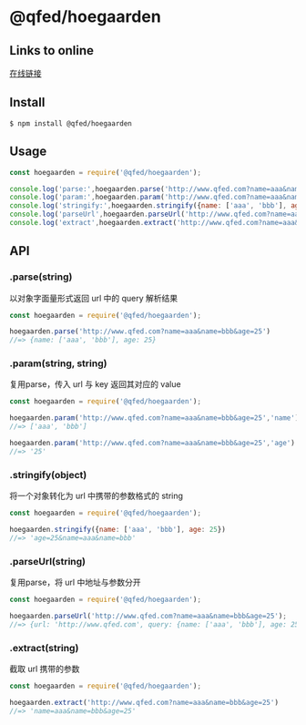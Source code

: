 # @qfed/hoegaarden

##  Links to online

[在线链接](https://qfed.github.io/hoegaarden/)

## Install

```
$ npm install @qfed/hoegaarden
```

## Usage

```js
const hoegaarden = require('@qfed/hoegaarden');

console.log('parse:',hoegaarden.parse('http://www.qfed.com?name=aaa&name=bbb&age=25'))
console.log('param:',hoegaarden.param('http://www.qfed.com?name=aaa&name=bbb&age=25','name'))
console.log('stringify:',hoegaarden.stringify({name: ['aaa', 'bbb'], age: 25}))
console.log('parseUrl',hoegaarden.parseUrl('http://www.qfed.com?name=aaa&name=bbb&age=25'))
console.log('extract',hoegaarden.extract('http://www.qfed.com?name=aaa&name=bbb&age=25'))
```


## API

### .parse(string)

以对象字面量形式返回 url 中的 query 解析结果

```js
const hoegaarden = require('@qfed/hoegaarden');

hoegaarden.parse('http://www.qfed.com?name=aaa&name=bbb&age=25')
//=> {name: ['aaa', 'bbb'], age: 25}
```

### .param(string, string)

复用parse，传入 url 与 key 返回其对应的 value

```js
const hoegaarden = require('@qfed/hoegaarden');

hoegaarden.param('http://www.qfed.com?name=aaa&name=bbb&age=25','name')
//=> ['aaa', 'bbb']

hoegaarden.param('http://www.qfed.com?name=aaa&name=bbb&age=25','age')
//=> '25'
```

### .stringify(object)

将一个对象转化为 url 中携带的参数格式的 string

```js
const hoegaarden = require('@qfed/hoegaarden');

hoegaarden.stringify({name: ['aaa', 'bbb'], age: 25})
//=> 'age=25&name=aaa&name=bbb'
```

### .parseUrl(string)

复用parse，将 url 中地址与参数分开

```js
const hoegaarden = require('@qfed/hoegaarden');

hoegaarden.parseUrl('http://www.qfed.com?name=aaa&name=bbb&age=25');
//=> {url: 'http://www.qfed.com', query: {name: ['aaa', 'bbb'], age: 25}}
```

### .extract(string)

 截取 url 携带的参数

```js
const hoegaarden = require('@qfed/hoegaarden');

hoegaarden.extract('http://www.qfed.com?name=aaa&name=bbb&age=25')
//=> 'name=aaa&name=bbb&age=25'
```
